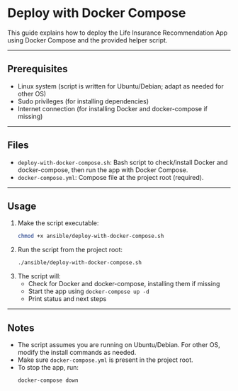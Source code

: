 # Deploy with Docker Compose

This guide explains how to deploy the Life Insurance Recommendation App using Docker Compose and the provided helper script.

---

## Prerequisites
- Linux system (script is written for Ubuntu/Debian; adapt as needed for other OS)
- Sudo privileges (for installing dependencies)
- Internet connection (for installing Docker and docker-compose if missing)

---

## Files
- `deploy-with-docker-compose.sh`: Bash script to check/install Docker and docker-compose, then run the app with Docker Compose.
- `docker-compose.yml`: Compose file at the project root (required).

---

## Usage
1. Make the script executable:
   ```sh
   chmod +x ansible/deploy-with-docker-compose.sh
   ```
2. Run the script from the project root:
   ```sh
   ./ansible/deploy-with-docker-compose.sh
   ```
3. The script will:
   - Check for Docker and docker-compose, installing them if missing
   - Start the app using `docker-compose up -d`
   - Print status and next steps

---

## Notes
- The script assumes you are running on Ubuntu/Debian. For other OS, modify the install commands as needed.
- Make sure `docker-compose.yml` is present in the project root.
- To stop the app, run:
  ```sh
  docker-compose down
  ``` 